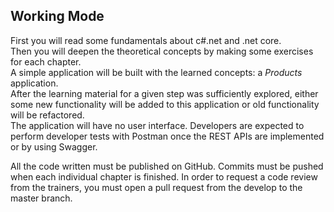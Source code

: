 ## Working Mode

First you will read some fundamentals about c#.net and .net core.  
Then you will deepen the theoretical concepts by making some exercises for each chapter.  
A simple application will be built with the learned concepts: a *Products* application.  
After the learning material for a given step was sufficiently explored, either some new functionality will be added to this application or old functionality will be refactored.  
The application will have no user interface. 
Developers are expected to perform developer tests with Postman once the REST APIs are implemented or by using Swagger.  

All the code written must be published on GitHub. Commits must be pushed when each individual chapter is finished. 
In order to request a code review from the trainers, you must open a pull request from the develop to the master branch.
